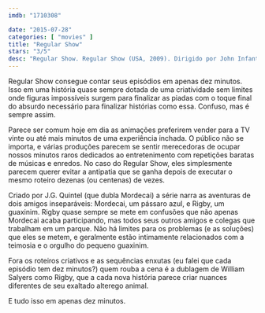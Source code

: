 ```yaml
---
imdb: "1710308"

date: "2015-07-28"
categories: [ "movies" ]
title: "Regular Show"
stars: "3/5"
desc: "Regular Show. Regular Show (USA, 2009). Dirigido por John Infantino, Sean Szeles, J.G. Quintel, Mike Roth. Escrito por J.G. Quintel, Mike Roth, Matt Price, John Infantino, Sean Szeles, Michele Cavin, Benton Connor, Calvin Wong, Jack C. Thomas. Com J.G. Quintel, William Salyers, Sam Marin, Mark Hamill, Roger Craig Smith."
---
```

Regular Show consegue contar seus episódios em apenas dez minutos. Isso em uma história quase sempre dotada de uma criatividade sem limites onde figuras impossíveis surgem para finalizar as piadas com o toque final do absurdo necessário para finalizar histórias como essa. Confuso, mas é sempre assim.

Parece ser comum hoje em dia as animações preferirem vender para a TV vinte ou até mais minutos de uma experiência inchada. O público não se importa, e várias produções parecem se sentir merecedoras de ocupar nossos minutos raros dedicados ao entretenimento com repetições baratas de músicas e enredos. No caso do Regular Show, eles simplesmente parecem querer evitar a antipatia que se ganha depois de executar o mesmo roteiro dezenas (ou centenas) de vezes.

Criado por J.G. Quintel (que dubla Mordecai) a série narra as aventuras de dois amigos inseparáveis: Mordecai, um pássaro azul, e Rigby, um guaxinim. Rigby quase sempre se mete em confusões que não apenas Mordecai acaba participando, mas todos seus outros amigos e colegas que trabalham em um parque. Não há limites para os problemas (e as soluções) que eles se metem, e geralmente estão intimamente relacionados com a teimosia e o orgulho do pequeno guaxinim.

Fora os roteiros criativos e as sequências enxutas (eu falei que cada episódio tem dez minutos?) quem rouba a cena é a dublagem de William Salyers como Rigby, que a cada nova história parece criar nuances diferentes de seu exaltado alterego animal.

E tudo isso em apenas dez minutos.
